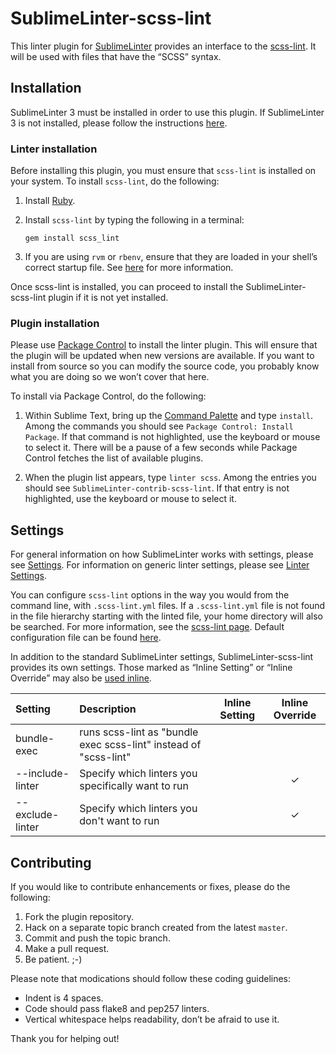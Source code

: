 SublimeLinter-scss-lint
=========================

This linter plugin for [SublimeLinter](http://sublimelinter.readthedocs.org) provides an interface to the [scss-lint](https://github.com/causes/scss-lint). It will be used with files that have the “SCSS” syntax.

## Installation
SublimeLinter 3 must be installed in order to use this plugin. If SublimeLinter 3 is not installed, please follow the instructions [here](http://sublimelinter.readthedocs.org/en/latest/installation.html).

### Linter installation
Before installing this plugin, you must ensure that `scss-lint` is installed on your system. To install `scss-lint`, do the following:

1. Install [Ruby](http://ruby-lang.org/).

2. Install `scss-lint` by typing the following in a terminal:
   ```
   gem install scss_lint
   ```

3. If you are using `rvm` or `rbenv`, ensure that they are loaded in your shell’s correct startup file. See [here](http://sublimelinter.readthedocs.org/en/latest/troubleshooting.html#shell-startup-files) for more information.

Once scss-lint is installed, you can proceed to install the SublimeLinter-scss-lint plugin if it is not yet installed.

### Plugin installation
Please use [Package Control](https://sublime.wbond.net/installation) to install the linter plugin. This will ensure that the plugin will be updated when new versions are available. If you want to install from source so you can modify the source code, you probably know what you are doing so we won’t cover that here.

To install via Package Control, do the following:

1. Within Sublime Text, bring up the [Command Palette](http://docs.sublimetext.info/en/sublime-text-3/extensibility/command_palette.html) and type `install`. Among the commands you should see `Package Control: Install Package`. If that command is not highlighted, use the keyboard or mouse to select it. There will be a pause of a few seconds while Package Control fetches the list of available plugins.

1. When the plugin list appears, type `linter scss`. Among the entries you should see `SublimeLinter-contrib-scss-lint`. If that entry is not highlighted, use the keyboard or mouse to select it.

## Settings
For general information on how SublimeLinter works with settings, please see [Settings](http://sublimelinter.readthedocs.org/en/latest/settings.html). For information on generic linter settings, please see [Linter Settings](http://sublimelinter.readthedocs.org/en/latest/linter_settings.html).

You can configure `scss-lint` options in the way you would from the command line, with `.scss-lint.yml` files. If a `.scss-lint.yml` file is not found in the file hierarchy starting with the linted file, your home directory will also be searched. For more information, see the [scss-lint page](https://github.com/brigade/scss-lint). Default configuration file can be found [here](https://github.com/brigade/scss-lint/blob/master/config/default.yml).

In addition to the standard SublimeLinter settings, SublimeLinter-scss-lint provides its own settings. Those marked as “Inline Setting” or “Inline Override” may also be [used inline](http://sublimelinter.readthedocs.org/en/latest/settings.html#inline-settings).

|Setting|Description|Inline Setting|Inline Override|
|:------|:----------|:------------:|:-------------:|
|bundle-exec|runs scss-lint as "bundle exec scss-lint" instead of "scss-lint"| | |
|--include-linter|Specify which linters you specifically want to run| |&#10003;|
|--exclude-linter|Specify which linters you don't want to run| |&#10003;|

## Contributing
If you would like to contribute enhancements or fixes, please do the following:

1. Fork the plugin repository.
1. Hack on a separate topic branch created from the latest `master`.
1. Commit and push the topic branch.
1. Make a pull request.
1. Be patient.  ;-)

Please note that modications should follow these coding guidelines:

- Indent is 4 spaces.
- Code should pass flake8 and pep257 linters.
- Vertical whitespace helps readability, don’t be afraid to use it.

Thank you for helping out!
